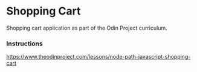 # Shopping Cart

Shopping cart application as part of the Odin Project curriculum.

### Instructions 

https://www.theodinproject.com/lessons/node-path-javascript-shopping-cart